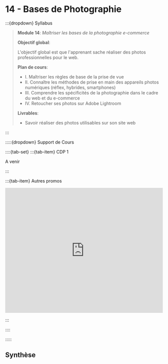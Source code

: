 # 14 - Bases de Photographie

:::{dropdown} Syllabus

> **Module 14**: *Maîtriser les bases de la photographie e-commerce*
>
>**Objectif global**: 
>
>L'objectif global est que l'apprenant sache réaliser des photos professionnelles pour le web.
>
>**Plan de cours**:
>- I. Maîtriser les règles de base de la prise de vue
>- II. Connaître les méthodes de prise en main des appareils photos numériques (réflex, hybrides, smartphones)
>- III. Comprendre les spécificités de la photographie dans le cadre du web et du e-commerce
>- IV. Retoucher ses photos sur Adobe Lightroom
>
>**Livrables**:
>- Savoir réaliser des photos utilisables sur son site web

:::


:::::{dropdown} Support de Cours 

::::{tab-set}
:::{tab-item} CDP 1

A venir

:::

:::{tab-item} Autres promos

<iframe src="https://drive.google.com/file/d/1VLP0sb4YTffh8ZphOJwJ7XFpF7M0YOow/preview" 
        width="100%" 
        height="400px" 
        frameborder="0" 
        allowfullscreen>
</iframe>


:::

::::

:::::

## Synthèse